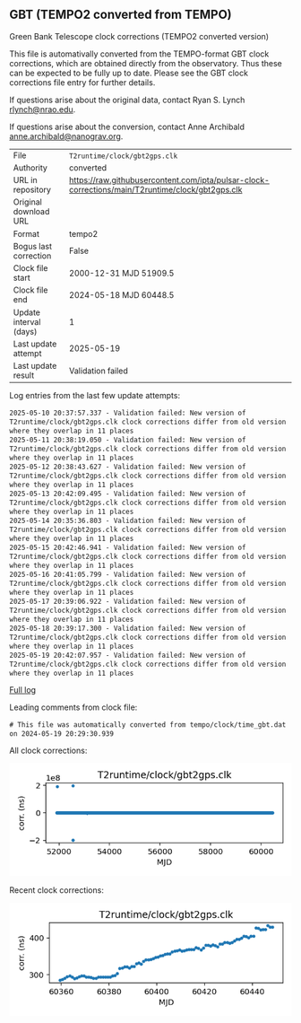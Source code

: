 
## GBT (TEMPO2 converted from TEMPO)

Green Bank Telescope clock corrections (TEMPO2 converted version)

This file is automativally converted from the TEMPO-format GBT
clock corrections, which are obtained directly from the observatory.
Thus these can be expected to be fully up to date. Please see the
GBT clock corrections file entry for further details.

If questions arise about the original data, contact Ryan S. Lynch
<rlynch@nrao.edu>.

If questions arise about the conversion, contact Anne Archibald
<anne.archibald@nanograv.org>.

|     |     |
|:--- |:--- |
| File | `T2runtime/clock/gbt2gps.clk` |
| Authority | converted |
| URL in repository | <https://raw.githubusercontent.com/ipta/pulsar-clock-corrections/main/T2runtime/clock/gbt2gps.clk> |
| Original download URL | <None> |
| Format | tempo2 |
| Bogus last correction | False |
| Clock file start | 2000-12-31 MJD 51909.5 |
| Clock file end | 2024-05-18 MJD 60448.5 |
| Update interval (days) | 1 |
| Last update attempt | 2025-05-19 |
| Last update result | Validation failed |

Log entries from the last few update attempts:
```
2025-05-10 20:37:57.337 - Validation failed: New version of T2runtime/clock/gbt2gps.clk clock corrections differ from old version where they overlap in 11 places
2025-05-11 20:38:19.050 - Validation failed: New version of T2runtime/clock/gbt2gps.clk clock corrections differ from old version where they overlap in 11 places
2025-05-12 20:38:43.627 - Validation failed: New version of T2runtime/clock/gbt2gps.clk clock corrections differ from old version where they overlap in 11 places
2025-05-13 20:42:09.495 - Validation failed: New version of T2runtime/clock/gbt2gps.clk clock corrections differ from old version where they overlap in 11 places
2025-05-14 20:35:36.803 - Validation failed: New version of T2runtime/clock/gbt2gps.clk clock corrections differ from old version where they overlap in 11 places
2025-05-15 20:42:46.941 - Validation failed: New version of T2runtime/clock/gbt2gps.clk clock corrections differ from old version where they overlap in 11 places
2025-05-16 20:41:05.799 - Validation failed: New version of T2runtime/clock/gbt2gps.clk clock corrections differ from old version where they overlap in 11 places
2025-05-17 20:39:06.922 - Validation failed: New version of T2runtime/clock/gbt2gps.clk clock corrections differ from old version where they overlap in 11 places
2025-05-18 20:39:17.300 - Validation failed: New version of T2runtime/clock/gbt2gps.clk clock corrections differ from old version where they overlap in 11 places
2025-05-19 20:42:07.957 - Validation failed: New version of T2runtime/clock/gbt2gps.clk clock corrections differ from old version where they overlap in 11 places
```
[Full log](https://raw.githubusercontent.com/ipta/pulsar-clock-corrections/main/log/T2runtime/clock/gbt2gps.clk.log)

Leading comments from clock file:

    # This file was automatically converted from tempo/clock/time_gbt.dat on 2024-05-19 20:29:30.939



All clock corrections:

![plot of all clock corrections](gbt2gps.clk.png "All corrections")

Recent clock corrections:

![plot of recent clock corrections](gbt2gps.clk.short.png "Recent corrections")

